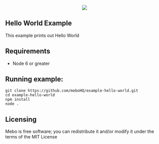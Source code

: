 <p align="center">
  <img src="https://mebohq.github.io/docs/data/logo.png"/>
</p>

## Hello World Example
This example prints out Hello World

## Requirements
- Node 6 or greater

## Running example:
```
git clone https://github.com/meboHQ/example-hello-world.git
cd example-hello-world
npm install
node .
```

## Licensing
Mebo is free software; you can redistribute it and/or modify it under the terms of the MIT License

